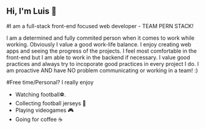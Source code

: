 ## Hi, I'm Luis 👋

#I am a full-stack front-end focused web developer - TEAM PERN STACK!

I am a determined and fully commited person when it comes to work while working. Obviously I value a good work-life balance. I enjoy creating web apps and seeing the progress of the projects. I feel most comfortable in the front-end but I am able to work in the backend if necessary. I value good practices and always try to incoporate good practices in every project I do. I am proactive AND have NO problem communicating or working in a team! :)


#Free time/Personal?
I really enjoy 
- Watching football⚽.
- Collecting football jerseys 👕
- Playing videogames 🎮
- Going for coffee ☕


<!-- 
-->



<!--
**luismoralesunach/luismoralesunach** is a ✨ _special_ ✨ repository because its `README.md` (this file) appears on your GitHub profile.

Here are some ideas to get you started:

- 🔭 I’m currently working on ...
- 🌱 I’m currently learning ...
- 👯 I’m looking to collaborate on ...
- 🤔 I’m looking for help with ...
- 💬 Ask me about ...
- 📫 How to reach me: ...
- 😄 Pronouns: ...
- ⚡ Fun fact: ...
-->
